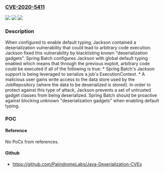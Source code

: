 ### [CVE-2020-5411](https://cve.mitre.org/cgi-bin/cvename.cgi?name=CVE-2020-5411)
![](https://img.shields.io/static/v1?label=Product&message=Spring%20Batch&color=blue)
![](https://img.shields.io/static/v1?label=Version&message=4%3C%204.2.3%20&color=brighgreen)
![](https://img.shields.io/static/v1?label=Vulnerability&message=CWE-502%3A%20Deserialization%20of%20Untrusted%20Data&color=brighgreen)

### Description

When configured to enable default typing, Jackson contained a deserialization vulnerability that could lead to arbitrary code execution. Jackson fixed this vulnerability by blacklisting known "deserialization gadgets". Spring Batch configures Jackson with global default typing enabled which means that through the previous exploit, arbitrary code could be executed if all of the following is true: * Spring Batch's Jackson support is being leveraged to serialize a job's ExecutionContext. * A malicious user gains write access to the data store used by the JobRepository (where the data to be deserialized is stored). In order to protect against this type of attack, Jackson prevents a set of untrusted gadget classes from being deserialized. Spring Batch should be proactive against blocking unknown "deserialization gadgets" when enabling default typing.

### POC

#### Reference
No PoCs from references.

#### Github
- https://github.com/PalindromeLabs/Java-Deserialization-CVEs


